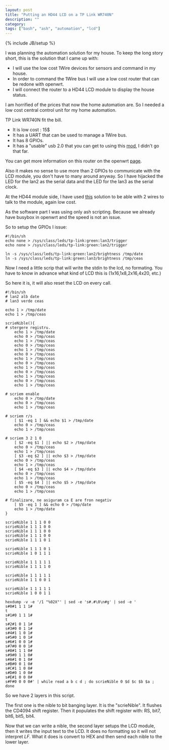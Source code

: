 ```yaml
---
layout: post
title: "Putting an HD44 LCD on a TP Link WR740N"
description: ""
category: 
tags: ["bash", "ash", "automation", "lcd"]
---
```

{% include JB/setup %}

I was planning the automation solution for my house.
To keep the long story short, this is the solution that I came up with:

* I will use the low cost 1Wire devices for sensors and command in my house.
* In order to command the 1Wire bus I will use a low cost router that can be
redone with openwrt.
* I will connect the router to a HD44 LCD module to display the house status.

I am horrified of the prices that now the home automation are.
So I needed a low cost central control unit for my home automation.

TP Link WR740N fit the bill.

* It is low cost : 15$
* It has a UART that can be used to manage a 1Wire bus.
* It has 8 GPIOs.
* It has a "usable" usb 2.0 that you can get to using this [mod](https://forum.openwrt.org/viewtopic.php?id=33991), I didn't go that far.

You can get more information on this router on the openwrt [page](https://wiki.openwrt.org/toh/tp-link/tl-wr740n).

Also it makes no sense to use more than 2 GPIOs to communicate with the LCD
module, you don't have to many around anyway.
So I have hijacked the LED for the lan2 as the serial data and
the LED for the lan3 as the serial clock.

At the HD44 module side, I have used [this](http://www.circuitvalley.com/2011/12/two-wire-serial-lcd-16x2-graphics.html)
solution to be able with 2 wires to talk to the module, again low cost.

As the software part I was using only ash scripting.
Because we already have busybox in openwrt and the speed is not an issue.

So to setup the GPIOs I issue:

    #!/bin/sh
    echo none > /sys/class/leds/tp-link:green:lan3/trigger
    echo none > /sys/class/leds/tp-link:green:lan2/trigger

    ln -s /sys/class/leds/tp-link:green:lan2/brightness /tmp/date
    ln -s /sys/class/leds/tp-link:green:lan3/brightness /tmp/ceas


Now I need a little scrip that will write the stdin to the lcd, no formating.
You have to know in advance what kind of LCD this is (1x16,1x8,2x16,4x20, etc.)

So here it is, it will also reset the LCD on every call.

    #!/bin/sh
    # lan2 alb date
    # lan3 verde ceas

    echo 1 > /tmp/date
    echo 1 > /tmp/ceas

    scrieNible(){
    # stergere registru.
        echo 1 > /tmp/date
        echo 0 > /tmp/ceas
        echo 1 > /tmp/ceas
        echo 0 > /tmp/ceas
        echo 1 > /tmp/ceas
        echo 0 > /tmp/ceas
        echo 1 > /tmp/ceas
        echo 0 > /tmp/ceas
        echo 1 > /tmp/ceas
        echo 0 > /tmp/ceas
        echo 1 > /tmp/ceas
        echo 0 > /tmp/ceas
        echo 1 > /tmp/ceas

    # scriem enable
        echo 0 > /tmp/date
        echo 0 > /tmp/ceas
        echo 1 > /tmp/ceas

    # scriem r/s
        [ $1 -eq 1 ] && echo $1 > /tmp/date
        echo 0 > /tmp/ceas
        echo 1 > /tmp/ceas

    # scriem 3 2 1 0
        [ $2 -eq $1 ] || echo $2 > /tmp/date
        echo 0 > /tmp/ceas
        echo 1 > /tmp/ceas
        [ $3 -eq $2 ] || echo $3 > /tmp/date
        echo 0 > /tmp/ceas
        echo 1 > /tmp/ceas
        [ $4 -eq $3 ] || echo $4 > /tmp/date
        echo 0 > /tmp/ceas
        echo 1 > /tmp/ceas
        [ $5 -eq $4 ] || echo $5 > /tmp/date
        echo 0 > /tmp/ceas
        echo 1 > /tmp/ceas

    # finalizare, ne asiguram ca E are fron negativ
        [ $5 -eq 1 ] && echo 0 > /tmp/date
        echo 1 > /tmp/date
    }

    scrieNible 1 1 1 0 0
    scrieNible 1 1 1 0 0
    scrieNible 1 1 1 0 0
    scrieNible 1 1 1 0 0
    scrieNible 1 1 1 0 1

    scrieNible 1 1 1 0 1
    scrieNible 1 0 1 1 1

    scrieNible 1 1 1 1 1
    scrieNible 1 1 1 1 0

    scrieNible 1 1 1 1 1
    scrieNible 1 1 0 0 1

    scrieNible 1 1 1 1 1
    scrieNible 1 0 0 1 1

    hexdump -v -e '/1 "%02X"' | sed -e 's#.#\0\n#g' | sed -e '
    s#0#1 1 1 1#
    t
    s#1#0 1 1 1#
    t
    s#2#1 0 1 1#
    s#3#0 0 1 1#
    s#4#1 1 0 1#
    s#5#0 1 0 1#
    s#6#1 0 0 1#
    s#7#0 0 0 1#
    s#8#1 1 1 0#
    s#9#0 1 1 0#
    s#A#1 0 1 0#
    s#B#0 0 1 0#
    s#C#1 1 0 0#
    s#D#0 1 0 0#
    s#E#1 0 0 0#
    s#F#0 0 0 0#' | while read a b c d ; do scrieNible 0 $d $c $b $a ; done

So we have 2 layers in this script.

The first one is the nible to bit banging layer. It is the "scrieNible".
It flushes the CD4094 shift register.
Then it populates the shift register with: RS, bit7, bit6, bit5, bit4.

Now that we can write a nible, the second layer setups the LCD module,
then it writes the input text to the LCD.
It does no formatting so it will not interpret _LF_.
What it does is convert to HEX and then send each nible to the lower layer.


